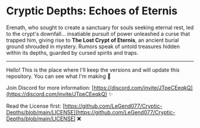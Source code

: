 # Cryptic Depths: Echoes of Eternis

Erenath, who sought to create a sanctuary for souls seeking eternal rest, led to the crypt's downfall... insatiable pursuit of power unleashed a curse that trapped him, giving rise to **The Lost Crypt of Eternis**, an ancient burial ground shrouded in mystery. Rumors speak of untold treasures hidden within its depths, guarded by cursed spirits and traps.

---

Hello! This is the place where I'll keep the versions and will update this repository. You can see what I'm making 🙂

Join Discord for more information: [https://discord.com/invite/JTpeCEeqkQ](https://discord.com/invite/JTpeCEeqkQ) ✨

Read the License first: [https://github.com/LeGend077/Cryptic-Depths/blob/main/LICENSE](https://github.com/LeGend077/Cryptic-Depths/blob/main/LICENSE) ❌
